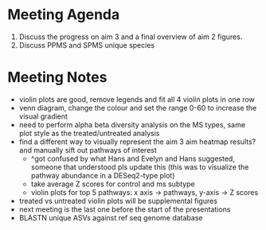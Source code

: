 # Meeting Agenda
1. Discuss the progress on aim 3 and a final overview of aim 2 figures. 
2. Discuss PPMS and SPMS unique species

# Meeting Notes
* violin plots are good, remove legends and fit all 4 violin plots in one row
* venn diagram, change the colour and set the range 0-60 to increase the visual gradient
* need to perform alpha beta diversity analysis on the MS types, same plot style as the treated/untreated analysis
* find a different way to visually represent the aim 3 aim heatmap results? and manually sift out pathways of interest
  * ^got confused by what Hans and Evelyn and Hans suggested, someone that understood pls update this (this was to visualize the pathway abundance in a DESeq2-type plot)
  * take average Z scores for control and ms subtype
  * violin plots for top 5 pathways: x axis -> pathways, y-axis -> Z scores
* treated vs untreated violin plots will be supplemental figures
* next meeting is the last one before the start of the presentations
* BLASTN unique ASVs against ref seq genome database
